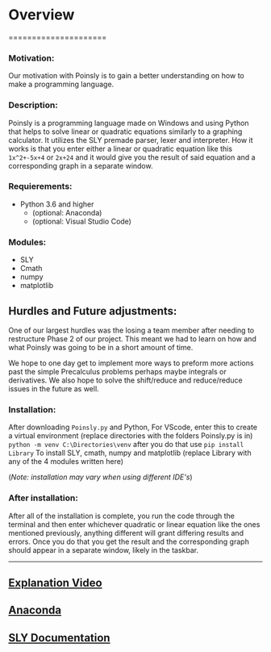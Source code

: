 # Overview
=====================
### Motivation:
Our motivation with Poinsly is to gain a better understanding on how to make a programming language.

### Description:
Poinsly is a programming language made on Windows and using Python that helps to solve linear or quadratic equations similarly to a graphing calculator. It utilizes the SLY premade parser, lexer and interpreter. How it works is that you enter either a linear or quadratic equation like this
`1x^2+-5x+4` or `2x+24` and it would give you the result of said equation and a corresponding graph in a separate window.

### Requierements:
* Python 3.6 and higher
  * (optional: Anaconda)
  * (optional: Visual Studio Code)  

### Modules:
* SLY
* Cmath
* numpy
* matplotlib

## Hurdles and Future adjustments:
One of our largest hurdles was the losing a team member after needing to restructure Phase 2 of our project.
This meant we had to learn on how and what Poinsly was going to be in a short amount of time.

We hope to one day get to implement more ways to preform more actions past the simple Precalculus problems perhaps maybe integrals or derivatives. We also hope to solve the shift/reduce and reduce/reduce issues in the future as well.

### Installation:
After downloading `Poinsly.py` and Python, 
For VScode, enter this to create a virtual environment (replace directories with the folders Poinsly.py is in)
``` python -m venv C:\Directories\venv ```
after you do that use 
``` pip install Library ```
To install SLY, cmath, numpy and matplotlib (replace Library with any of the 4 modules written here)

(*Note: installation may vary when using different IDE's*)

### After installation:

After all of the installation is complete, you run the code through the terminal and then enter whichever quadratic or linear equation like the ones mentioned previously, anything different will grant differing results and errors. Once you do that you get the result and the corresponding graph should appear in a separate window, likely in the taskbar.

--------------------------------------------------------
[Explanation Video](https://youtu.be/XQJEUbpsRwc)
--------------------------------------------------------
[Anaconda](https://www.anaconda.com/products/individual)
--------------------------------------------------------
[SLY Documentation](https://sly.readthedocs.io/en/latest/index.html)
--------------------------------------------------------
